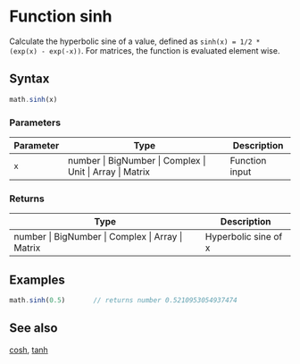 <!-- Note: This file is automatically generated from source code comments. Changes made in this file will be overridden. -->
# Function sinh
Calculate the hyperbolic sine of a value,
defined as `sinh(x) = 1/2 * (exp(x) - exp(-x))`.
For matrices, the function is evaluated element wise.
## Syntax
```js
math.sinh(x)
```
### Parameters
Parameter | Type | Description
--------- | ---- | -----------
`x` | number &#124; BigNumber &#124; Complex &#124; Unit &#124; Array &#124; Matrix | Function input
### Returns
Type | Description
---- | -----------
number &#124; BigNumber &#124; Complex &#124; Array &#124; Matrix | Hyperbolic sine of x
## Examples
```js
math.sinh(0.5)       // returns number 0.5210953054937474
```
## See also
[cosh](cosh.md),
[tanh](tanh.md)
